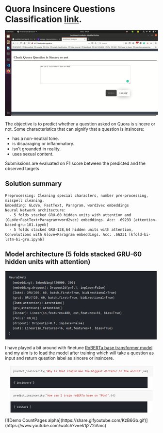# Quora Insincere Questions Classification [link](https://www.kaggle.com/c/quora-insincere-questions-classification/overview).

[![ScreenShot](https://github.com/SumonKantiDey/Kaggle-Competitions/blob/master/Quora%20Insincere%20Questions%20Classification/demo/img.png)](http://www.youtube.com/watch?v=kDY5wuBxCZQ "WebApp")

The objective is to predict whether a question asked on Quora is sincere or not. Some characteristics that can signify that a question is insincere:

* has a non-neutral tone.
* is disparaging or inflammatory.
* isn't grounded in reality.
* uses sexual content.

Submissions are evaluated on F1 score between the predicted and the observed targets
## Solution summary
```
Preprocessing: Cleaning special characters, number pre-processing, misspell cleaning.
Embedding: GLoVe, FastText, Paragram, word2vec embeddings 
Neural Network architecture: 
  - 5 folds stacked GRU-60 hidden units with attention and (GLoVe+FastText+Paragram+word2vec) embeddings. Acc: .69233 [attention-based-gru-101.ipynb]
  - 5 folds stacked GRU-128,64 hidden units with attention, Convolutions with Glove+Paragram embeddings. Acc: .66231 [kfold-bi-lstm-bi-gru.ipynb]
```
## Model architecture (5 folds stacked GRU-60 hidden units with attention)
<p align="center">
 <img src="https://github.com/SumonKantiDey/Kaggle-Competitions/blob/master/Quora%20Insincere%20Questions%20Classification/img/model.png" >
</p>

I have played a bit around with finetune [RoBERTa base transformer model](https://github.com/SumonKantiDey/Kaggle-Competitions/blob/master/Quora%20Insincere%20Questions%20Classification/roberta-insincerity-check.ipynb) and my aim is to load the model after training which will take a question 
as input and return question label as sincere or insincere.
<p align="center">
 <img src="https://github.com/SumonKantiDey/Kaggle-Competitions/blob/master/Quora%20Insincere%20Questions%20Classification/img/one.png" width="470" >
<img src="https://github.com/SumonKantiDey/Kaggle-Competitions/blob/master/Quora%20Insincere%20Questions%20Classification/img/two.png" width="470" >
</p>
<p>
[![Demo CountPages alpha](https://share.gifyoutube.com/KzB6Gb.gif)](https://www.youtube.com/watch?v=ek1j272iAmc)
</p>

